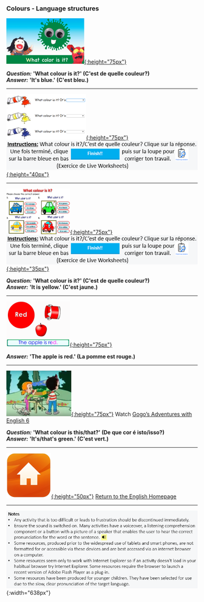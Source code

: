 ### Colours - Language structures

[![dewc](/images/dewc.png){:height="75px"}](https://www.youtube.com/watch?v=YyFLBTTAbSE)

***Question:*** **'What colour is it?' (C'est de quelle couleur?)**  
***Answer:*** **'It's blue.' (C'est bleu.)**  

***  

[![awcol1](/images/awcol1.PNG){:height="75px"}](https://www.englishexercises.org/makeagame/viewgame.asp?id=1895) [![lvwkcol5bfr](/images/lvwkcol5bfr.PNG){:height="40px"}](https://www.englishexercises.org/makeagame/viewgame.asp?id=1895) 

***  

[![lvwkcol5](/images/lvwkcol5.PNG){:height="75px"}](https://www.liveworksheets.com/worksheets/en/English_as_a_Second_Language_(ESL)/Colours/What_colour_is_it$_ct38460ls) [![lvwkcol5bfr](/images/lvwkcol5bfr.PNG){:height="35px"}](https://www.liveworksheets.com/worksheets/en/English_as_a_Second_Language_(ESL)/Colours/What_colour_is_it$_ct38460ls)  

***Question:*** **'What colour is it?' (C'est de quelle couleur?)**  
***Answer:*** **'It is yellow.' (C'est jaune.)**  

***

[![bbar](/images/bbar.png){:height="75px"}](https://www.youtube.com/watch?v=1jv0Gx_q_OU)

***Answer:*** **'The apple is red.' (La pomme est rouge.)**

***

[![gae6](/images/gae6.png){:height="75px"}](https://www.youtube.com/watch?v=_2WAwT9cKAk) Watch [Gogo’s Adventures with English 6](https://www.youtube.com/watch?v=_2WAwT9cKAk)  

***Question:*** **'What colour is this/that?' (De que cor é isto/isso?)**  
***Answer:*** **'It's/that's green.' (C'est vert.)**  

***
[![home](/images/home.png){:height="50px"}](https://english-homework.github.io/KidooLand) [Return to the English Homepage](https://english-homework.github.io/KidooLand)

***
![note](/images/note.PNG){:width="638px"}